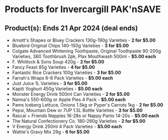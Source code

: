 # Products for Invercargill PAK'nSAVE

## Product(s): Ends 21 Apr 2024 (deal ends)
- Arnott's Shapes or Bluey Crackers 130g-190g Varieties - **2 for $5.00**
- Bluebird Original Chips 140-150g Varieties - **3 for $5.00**
- Colgate Advanced Whitening Toothpaste, Original Toothpaste 90-200g Varieties, 360 Toothbrush 2pk, Plax Mouthwash 500ml - **$5.00 each**
- F. Whitlock & Sons Soup 420g - **2 for $5.00**
- Fancy Feast 85g Varieties - **4 for $5.00**
- Fantastic Rice Crackers 100g Varieties - **3 for $5.00**
- Farrah's Wraps 6-8 Pack Varieties - **$5.00 each**
- Just Juice 1L Varieties - **3 for $5.00**
- Kapiti Yoghurt 450g Varieties - **$5.00 each**
- Monster Energy Drink 500ml Can Varieties - **2 for $5.00**
- Nanna's 550-600g or Apple Pies 4 Pack - **$5.00 each**
- Pams Iceberg Lettuce, Onions 1.5kg or Pyper's Carrots 1kg - **2 for $5.00**
- Pepsi, Mountain Dew or 7UP 1.5L Bottle Varieties - **3 for $5.00**
- Rascal + Friends Nappies 16-28s or Nappy Pants 14-20s - **$5.00 each**
- The Natural Confectionery Co. 180-260g Varieties - **2 for $5.00**
- V Energy Drink 250ml 4 Pack Varieties - **$5.00 each**
- Wattie's Gravy Mix 29g - **6 for $5.00**

